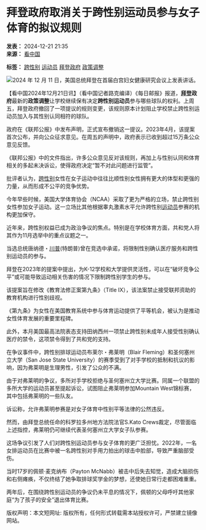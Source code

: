 # 拜登政府取消关于跨性别运动员参与女子体育的拟议规则

**发表：** 2024-12-21 21:35  
**来源：** [看中国](https://www.secretchina.com)

**标签：** [跨性别](//search.secretchina.com/news/gb/tag/%E8%B7%A8%E6%80%A7%E5%88%AB) [运动员](//search.secretchina.com/news/gb/tag/%E8%BF%90%E5%8A%A8%E5%91%98) [拜登政府](//search.secretchina.com/news/gb/tag/%E6%8B%9C%E7%99%BB%E6%94%BF%E5%BA%9C) [政策调整](//search.secretchina.com/news/gb/tag/%E6%94%BF%E7%AD%96%E8%B0%83%E6%95%B4)

![2024 年 12 月 11 日，美国总统拜登在首届白宫妇女健康研究会议上发表讲话。](//img6.secretchina.com/pic/2024/12-13/p3580551a528944802-ss.jpg) 

【看中国2024年12月21日讯】（看中国记者路克编译）《每日邮报》报道，**[拜登](https://www.secretchina.com/news/gb/tag/拜登)政府**最新的**政策调整**让学校继续保有决定**跨性别运动员**参与哪些球队的权利。上周五，拜登政府撤回了一项提议的规则变更，该规则原本计划阻止学校禁止跨性别运动员加入与其性别认同相符的球队。

政府在《联邦公报》中发布声明，正式宣布撤销这一提议。2023年4月，该提案首次公布，并向公众征求意见。在周五的声明中，政府表示已收到超过15万条公众意见反馈。

《联邦公报》中的文件指出，许多公众意见反对该规则，再加上与性别认同和体育相关的多起未决诉讼，使得政府决定“暂不对此问题进行监管”。

批评者认为，[跨性别](https://www.secretchina.com/news/gb/tag/跨性别)女性在女子运动中往往比顺性别女性拥有更大的体型和更强的力量，从而形成不公平的竞争优势。

今年早些时候，美国大学体育协会（NCAA）采取了更为严格的立场，禁止跨性别女性参加女子运动。这一立场比其他根据睾丸激素水平允许跨性别[运动员](https://www.secretchina.com/news/gb/tag/运动员)参赛的机构更加保守。

近年来，跨性别权益已成为政治争议的焦点。特别是在学校体育方面，共和党人将其作为11月选举中的重点议题之一。

当选总统唐纳德・[川普](https://www.secretchina.com/news/gb/tag/川普)(特朗普)曾在竞选中承诺，将限制性别确认医疗服务和跨性别运动员的参与。

拜登在2023年的提案中提出，为K-12学校和大学提供灵活性，可以在“破坏竞争公平”或可能导致运动相关伤害的情况下限制跨性别学生的参与。

该提案旨在修改《教育法修正案第九条》（Title IX），该法案禁止接受联邦资助的教育机构进行性别歧视。

《第九条》为女性在美国教育系统中参与体育运动提供了平等机会，被认为是推动女性体育发展的重要里程碑。

此外，本月美国最高法院表态支持田纳西州一项禁止跨性别未成年人接受性别确认医疗的禁令，这项禁令得到了共和党的支持。

在争议事件中，跨性别排球运动员布莱尔・弗莱明（Blair Fleming）和圣何塞州立大学（San Jose State University）的赛季受到了对手学校的抵制和抗议的影响，因为弗莱明是生理男性，引发了公众的不满。

由于对弗莱明的争议，多所对手学校拒绝与圣何塞州立大学比赛。同属一个联盟的多所大学的运动员甚至提起诉讼，试图阻止弗莱明参加Mountain West锦标赛，其中包括弗莱明的一些队友。

诉讼称，允许弗莱明参赛是对女子体育中性别平等法律的公然违反。

然而，由拜登总统任命的科罗拉多州地方法院法官S.Kato Crews裁定，尽管面临上述指控，弗莱明仍可继续代表圣何塞州立大学女子队参赛。

这场争议引发了人们对跨性别运动员参与女子体育的更广泛担忧。2022年，一名女排运动员在比赛中被一名跨性别对手用力拍出的球击中脸部，导致严重脑部受伤。

当时17岁的佩顿·麦克纳布（Payton McNabb）被击中后失去知觉，造成大脑损伤和右侧瘫痪，不仅终结了她争取排球奖学金的梦想，还使她日常行走都困难重重。

两年后，在围绕跨性别运动员的争议仍未平息的情况下，佩顿的父母呼吁其他家庭“为了孩子的安全”退出体育比赛。

版权声明：本文短网址: 版权所有，任何形式转载需本站授权许可，严禁建立镜像网站。